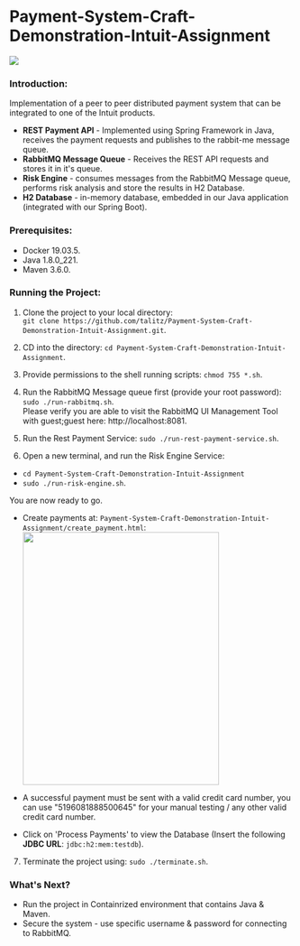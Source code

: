 # Payment-System-Craft-Demonstration-Intuit-Assignment

<img src="https://i.ibb.co/n1WhrLG/Screen-Shot-2019-12-29-at-18-31-10.png" align="center">

### Introduction:
Implementation of a peer to peer distributed payment system that can be integrated to one of the Intuit products.
- <b>REST Payment API</b> - Implemented using Spring Framework in Java, receives the payment requests and publishes to the rabbit-me message queue.
- <b>RabbitMQ Message Queue</b> - Receives the REST API requests and stores it in it's queue. 
- <b>Risk Engine</b> - consumes messages from the RabbitMQ Message queue, performs risk analysis and store the results in H2 Database.
- <b>H2 Database</b> - in-memory database, embedded in our Java application (integrated with our Spring Boot).

### Prerequisites:

- Docker 19.03.5. 
- Java 1.8.0_221.
- Maven 3.6.0.

### Running the Project:

1) Clone the project to your local directory:</br> ```git clone https://github.com/talitz/Payment-System-Craft-Demonstration-Intuit-Assignment.git```.

2) CD into the directory: ```cd Payment-System-Craft-Demonstration-Intuit-Assignment```.

3) Provide permissions to the shell running scripts: ```chmod 755 *.sh```.

4) Run the RabbitMQ Message queue first (provide your root password):</br> ```sudo ./run-rabbitmq.sh```.</br>
Please verify you are able to visit the RabbitMQ UI Management Tool with guest;guest here: http://localhost:8081.

5) Run the Rest Payment Service: ```sudo ./run-rest-payment-service.sh```.

6) Open a new terminal, and run the Risk Engine Service:</br>
- ```cd Payment-System-Craft-Demonstration-Intuit-Assignment```
- ```sudo ./run-risk-engine.sh```.

You are now ready to go. 

- Create payments at: ```Payment-System-Craft-Demonstration-Intuit-Assignment/create_payment.html```:
<img src="https://i.ibb.co/c1ygkw4/Screen-Shot-2019-12-29-at-17-51-21.png" align="center" height="448" width="348" ><br/>
* A successful payment must be sent with a valid credit card number, you can use "5196081888500645" for your manual testing / any other valid credit card number.

- Click on 'Process Payments' to view the Database (Insert the following <b>JDBC URL</b>: ```jdbc:h2:mem:testdb```).
7) Terminate the project using: ```sudo ./terminate.sh```.

### What's Next?

- Run the project in Containrized environment that contains Java & Maven.
- Secure the system - use specific username & password for connecting to RabbitMQ.
